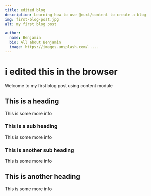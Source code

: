 ```yaml
---
title: edited blog
description: Learning how to use @nuxt/content to create a blog
img: first-blog-post.jpg
alt: my first blog post

author:
  name: Benjamin
  bio: All about Benjamin
  image: https://images.unsplash.com/.....
---
```


<info-box>
  <template #info-box>
    This is a vue component inside markdown using slots
  </template>
</info-box>

<author :author="author"></author>



# i edited this in the browser
Welcome to my first blog post using content module

## This is a heading

This is some more info

### This is a sub heading

This is some more info

### This is another sub heading

This is some more info

## This is another heading

This is some more info